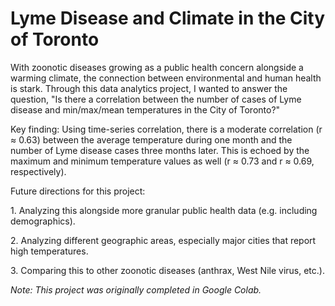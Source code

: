 # Lyme Disease and Climate in the City of Toronto
With zoonotic diseases growing as a public health concern alongside a warming climate, the connection between environmental and human health is stark. Through this data analytics project, I wanted to answer the question, "Is there a correlation between the number of cases of Lyme disease and min/max/mean temperatures in the City of Toronto?"
<p>Key finding: Using time-series correlation, there is a moderate correlation (r ≈ 0.63) between the average temperature during one month and the number of Lyme disease cases three months later. This is echoed by the maximum and minimum temperature values as well (r ≈ 0.73 and r ≈ 0.69, respectively).</p>
<p>Future directions for this project:</p>
<p>1. Analyzing this alongside more granular public health data (e.g. including demographics).</p>
<p>2. Analyzing different geographic areas, especially major cities that report high temperatures.</p>
<p>3. Comparing this to other zoonotic diseases (anthrax, West Nile virus, etc.).</p>
<p><i>Note: This project was originally completed in Google Colab.</i></p>
